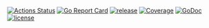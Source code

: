 
[![Actions Status](https://github.com/unng-lab/cowl/workflows/Go/badge.svg)](https://github.com/unng-lab/cowl/actions?query=workflow%3AGo)
[![Go Report Card](https://goreportcard.com/badge/unng-lab/cowl)](https://goreportcard.com/report/unng-lab/cowl)
[![release](https://img.shields.io/badge/release-v0.1.5-green.svg)](https://github.com/unng-lab/cowl/releases/tag/v0.1.5)
[![Coverage](https://gocover.io/_badge/github.com/unng-lab/cowl)](https://gocover.io/github.com/unng-lab/cowl)
[![GoDoc](https://godoc.org/github.com/golang/gddo?status.svg)](https://pkg.go.dev/github.com/unng-lab/cowl)
[![license](https://img.shields.io/github/license/unng-lab/cowl)](./LICENSE)

